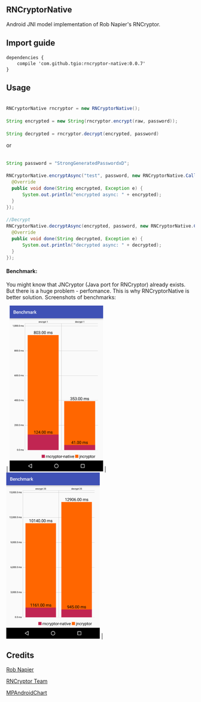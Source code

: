 ## RNCryptorNative

Android JNI model implementation of Rob Napier's RNCryptor.


## Import guide

```
dependencies {
    compile 'com.github.tgio:rncryptor-native:0.0.7'
}
```

## Usage

  ```java
  
RNCryptorNative rncryptor = new RNCryptorNative();

String encrypted = new String(rncryptor.encrypt(raw, password));

String decrypted = rncryptor.decrypt(encrypted, password)

  ```
  
  or

  ```java
  
String password = "StrongGeneratedPasswordxD";
  
RNCryptorNative.encryptAsync("test", password, new RNCryptorNative.Callback() {
    @Override
    public void done(String encrypted, Exception e) {
        System.out.println("encrypted async: " + encrypted);
    }
});

//Decrypt
RNCryptorNative.decryptAsync(encrypted, password, new RNCryptorNative.Callback() {
    @Override
    public void done(String decrypted, Exception e) {
        System.out.println("decrypted async: " + decrypted);
    }
});
  ```
#### Benchmark:

You might know that JNCryptor (Java port for RNCryptor) already exists. But there is a huge problem - perfomance. This is why RNCryptorNative is better solution. Screenshots of benchmarks: 

| <img src="screenshots/1.png" width="250"/> | <img src="screenshots/25.png" width="250"/> |
  
## Credits

[Rob Napier](https://github.com/rnapier)

[RNCryptor Team](https://github.com/RNCryptor)

[MPAndroidChart](https://github.com/PhilJay/MPAndroidChart)